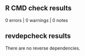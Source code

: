 ## R CMD check results

0 errors | 0 warnings | 0 notes

## revdepcheck results

There are no reverse dependencies.

